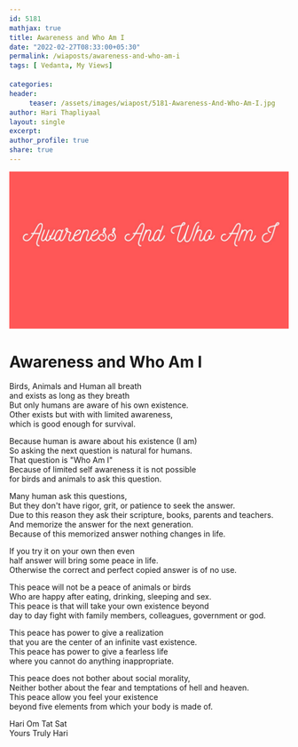 ```yaml
--- 
id: 5181
mathjax: true  
title: Awareness and Who Am I
date: "2022-02-27T08:33:00+05:30"
permalink: /wiaposts/awareness-and-who-am-i
tags: [ Vedanta, My Views]    

categories: 
header:
     teaser: /assets/images/wiapost/5181-Awareness-And-Who-Am-I.jpg
author: Hari Thapliyaal 
layout: single
excerpt:  
author_profile: true 
share: true 
---
```


![Awareness and Who Am I](/assets/images/wiapost/5181-Awareness-And-Who-Am-I.jpg)   
   
# Awareness and Who Am I   
    
Birds, Animals and Human all breath     
and exists as long as they breath    
But only humans are aware of his own existence.    
Other exists but with with limited awareness,     
which is good enough for survival.    
    
Because human is aware about his existence (I am)    
So asking the next question is natural for humans.    
That question is "Who Am I"    
Because of limited self awareness it is not possible     
for birds and animals to ask this question.    
    
Many human ask this questions,     
But they don't have rigor, grit, or patience to seek the answer.    
Due to this reason they ask their scripture, books, parents and teachers.    
And memorize the answer for the next generation.    
Because of this memorized answer nothing changes in life.    
    
If you try it on your own then even     
half answer will bring some peace in life.    
Otherwise the correct and perfect copied answer is of no use.    
    
This peace will not be a peace of animals or birds     
Who are happy after eating, drinking, sleeping and sex.    
This peace is that will take your own existence beyond     
day to day fight with family members, colleagues, government or god.    
    
This peace has power to give a realization     
that you are the center of an infinite vast existence.    
This peace has power to give a fearless life     
where you cannot do anything inappropriate.    
    
This peace does not bother about social morality,    
Neither bother about the fear and temptations of hell and heaven.    
This peace allow you feel your existence     
beyond five elements from which your body is made of.    
    
Hari Om Tat Sat     
Yours Truly Hari    
